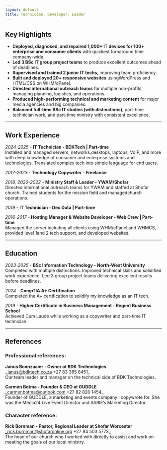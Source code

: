 ```yaml
---
layout: default
title: Technician, Developer, Leader
---
```


## Key Highlights

* **Deployed, diagnosed, and repaired 1,000+ IT devices for 100+ enterprise and consumer clients** with quickest turnaround time company-wide.
* **Led 3 BSc IT group project teams** to produce excellent outcomes ahead of deadlines.
* **Supervised and trained 2 junior IT techs,** improving team proficiency.
* **Built and deployed 20+ responsive websites** usingWordPress and HTML/CSS on WHM/cPanel.
* **Directed international outreach teams** for multiple non-profits, managing planning, logistics, and operations.
* **Produced high-performing technical and marketing content** for major media agencies and big companies.
* **Balanced full-time BSc IT studies (with distinctions)**, part-time technician work, and part-time ministry with consistent excellence.

* * *

## Work Experience

_2024-2025_ - **IT Technician - BDKTech \| Part-time**  
Installed and managed servers, networks,desktops, laptops, VoIP, and more with deep knowledge of consumer and enterprise systems and technologies. Translated complex tech into simple language for end users.

_2017-2023_ - **Technology Copywriter - Freelance**  

_2018, 2020-2022_ - **Ministry Staff & Leader - YWAM/Shofar**  
Directed international outreach teams for YWAM and staffed at Shofar church. Trained students for the mission field and managedchurch operations.

_2019_ - **IT Technician - Deo Data \| Part-time**  

_2016-2017_ - **Hosting Manager & Website Developer - Web Crew | Part-time**  
Managed the server including all clients using WHM/cPanel and WHMCS, provided level 1and 2 tech support, and developed websites.

* * *

## Education

_2023-2025_ - **BSc Information Technology - North-West University**  
Completed with multiple distinctions. Improved technical skills and solidified work experience. Led 3 group project teams delivering excellent results before deadlines.

_2024_ - **CompTIA A+ Certification**  
Completed the A+ certification to solidify my knowledge as an IT tech.

_2019_ - **Higher Certificate in Business Management - Regent Business School**  
Achieved Cum Laude while working as a copywriter and part-time IT technician.

* * *

## References

### Professional references:
**Janus Boonzaaier - Owner at BDK Technologies**  
_janus@bdktech.co.za +27 83 385 8451_  
Our team leader and manager on the technical side of BDK Technologies.

**Carmen Botma - Founder & CEO at GUDDLE**  
_carmenbotma@outlook.com +27 82 820 1454_  
Founder of GUDDLE, a marketing and events company I copywrote for. She was the Media24 Live Event Director and SARIE’s Marketing Director.

### Character reference:
**Rick Bornman - Pastor, Regional Leader at Shofar Worcester**  
_rick.bornman@shofaronline.org +27 84 503 5773_  
The head of our church who I worked with directly to assist and work on meeting the goals of our local ministry.